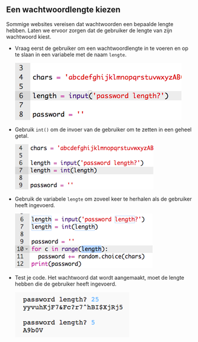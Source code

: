 ## Een wachtwoordlengte kiezen

Sommige websites vereisen dat wachtwoorden een bepaalde lengte hebben. Laten we ervoor zorgen dat de gebruiker de lengte van zijn wachtwoord kiest.



+ Vraag eerst de gebruiker om een wachtwoordlengte in te voeren en op te slaan in een variabele met de naam `lengte`.

    ![schermafbeelding](images/passwords-length.png)

+ Gebruik `int()` om de invoer van de gebruiker om te zetten in een geheel getal.

    ![schermafbeelding](images/passwords-cast.png)

+ Gebruik de variabele `lengte` om zoveel keer te herhalen als de gebruiker heeft ingevoerd.

    ![schermafbeelding](images/passwords-length-loop.png)

+ Test je code. Het wachtwoord dat wordt aangemaakt, moet de lengte hebben die de gebruiker heeft ingevoerd.

    ![schermafbeelding](images/passwords-length-test.png)



